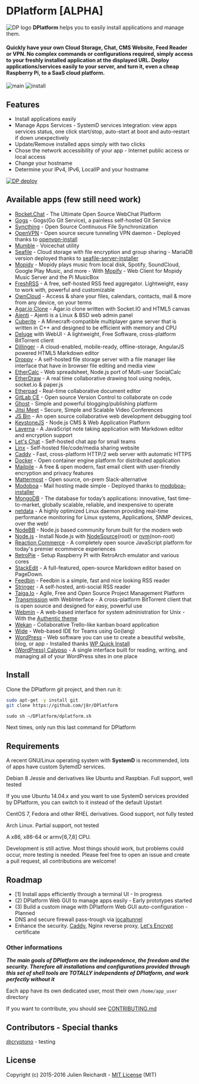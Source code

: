 # DPlatform [ALPHA]
![DP logo](https://j8r.github.io/DPlatform/img/logo.svg)
 **DPlatform** helps you to easily install applications and manage them.
#### Quickly have your own Cloud Storage, Chat, CMS Website, Feed Reader or VPN. No complex commands or configurations required, simply access to your freshly installed application at the displayed URL. Deploy applications/services easily to your server, and turn it, even a cheap Raspberry Pi, to a SaaS cloud platform.
![main](https://raw.githubusercontent.com/j8r/DPlatform/gh-pages/img/main.png)
![install](https://raw.githubusercontent.com/j8r/DPlatform/gh-pages/img/install.png)

## Features
 - Install applications easily
 - Manage Apps Services - SystemD services integration: view apps services status, one click start/stop, auto-start at boot and auto-restart if down unexpectively
 - Update/Remove installed apps simply with two clicks
 - Chose the network accessibility of your app - Internet public access or local access
 - Change your hostname
 - Determine your IPv4, IPv6, LocalIP and your hostname

 [![DP deploy](https://raw.githubusercontent.com/j8r/DPlatform/gh-pages/img/deploy.png)](https://j8r.github.io/DPlatform/)
## Available apps (few still need work)
 - [Rocket.Chat](https://rocket.chat/) - The Ultimate Open Source WebChat Platform
 - [Gogs](http://gogs.io/) - Gogs(Go Git Service), a painless self-hosted Git Service
 - [Syncthing](https://syncthing.net/) - Open Source Continuous File Synchronization
 - [OpenVPN](https://openvpn.net/) - Open source secure tunneling VPN daemon - Deployed thanks to [openvpn-install](https://github.com/Nyr/openvpn-install)
 - [Mumble](http://www.mumble.info/) - Voicechat utility
 - [Seafile](https://seafile.com) - Cloud storage with file encryption and group sharing - MariaDB version deployed thanks to [seafile-server-installer](https://github.com/SeafileDE/seafile-server-installer)
 - [Mopidy](https://www.mopidy.com/) - Mopidy plays music from local disk, Spotify, SoundCloud, Google Play Music, and more - With [Mopify](https://github.com/dirkgroenen/mopidy-mopify) - Web Client for Mopidy Music Server and the Pi MusicBox
 - [FreshRSS](http://freshrss.org/) - A free, self-hosted RSS feed aggregator. Lightweight, easy to work with, powerful and customizable
 - [OwnCloud](https://owncloud.org/) - Access & share your files, calendars, contacts, mail & more from any device, on your terms
 - [Agar.io Clone](https://github.com/huytd/agar.io-clone) - Agar.io clone written with Socket.IO and HTML5 canvas
 - [Ajenti](http://ajenti.org/core/) - Ajenti is a Linux & BSD web admin panel
 - [Cuberite](http://cuberite.org/) - A Minecraft-compatible multiplayer game server that is written in C++ and designed to be efficient with memory and CPU
 - [Deluge](http://deluge-torrent.org/) with WebUI - A lightweight, Free Software, cross-platform BitTorrent client
 - [Dillinger](http://dillinger.io/) - A cloud-enabled, mobile-ready, offline-storage, AngularJS powered HTML5 Markdown editor
 - [Droppy](https://github.com/silverwind/droppy) - A self-hosted file storage server with a file manager like interface that have in browser file editing and media view
 - [EtherCalc](https://ethercalc.net/) - Web spreadsheet, Node.js port of Multi-user SocialCalc
 - [EtherDraw](https://github.com/JohnMcLear/draw) - A real time collaborative drawing tool using nodejs, socket.io & paper.js
 - [Etherpad](http://etherpad.org/) - Real-time collaborative document editor
 - [GitLab CE](https://about.gitlab.com/features/) - Open source Version Control to collaborate on code
 - [Ghost](https://ghost.org/) - Simple and powerful blogging/publishing platform
 - [Jitsi Meet](https://jitsi.org/Projects/JitsiMeet) - Secure, Simple and Scalable Video Conferences
 - [JS Bin](http://jsbin.com) - An open source collaborative web development debugging tool
 - [KeystoneJS](http://keystonejs.com/) - Node.js CMS & Web Application Platform
 - [Laverna](https://laverna.cc/) - A JavaScript note taking application with Markdown editor and encryption support
 - [Let's Chat](https://sdelements.github.io/lets-chat/) - Self-hosted chat app for small teams
 - [Linx](https://github.com/andreimarcu/linx-server) - Self-hosted file/code/media sharing website
 - [Caddy](https://caddyserver.com/) - Fast, cross-platform HTTP/2 web server with automatic HTTPS
 - [Docker](https://www.docker.com/) - Open container engine platform for distributed application
 - [Mailpile](https://www.mailpile.is/) - A free & open modern, fast email client with user-friendly encryption and privacy features
 - [Mattermost](http://mattermost.org/) - Open source, on-prem Slack-alternative
 - [Modoboa](https://github.com/tonioo/modoboa) - Mail hosting made simple - Deployed thanks to [modoboa-installer](https://github.com/modoboa/modoboa-installer)
 - [MongoDB](https://www.mongodb.org/) - The database for today’s applications: innovative, fast time-to-market, globally scalable, reliable, and inexpensive to operate
 - [netdata](http://netdata.firehol.org/) - A highly optimized Linux daemon providing real-time performance monitoring for Linux systems, Applications, SNMP devices, over the web!
 - [NodeBB](https://nodebb.org/) - Node.js based community forum built for the modern web
 - [Node.js](https://nodejs.org/) - Install Node.js with [NodeSource](https://nodesource.com/)(root) or [nvm](https://github.com/creationix/nvm)(non-root)
 - [Reaction Commerce](https://reactioncommerce.com/) - A completely open source JavaScript platform for today's premier ecommerce experiences
 - [RetroPie](https://github.com/RetroPie/RetroPie-Setup) - Setup Raspberry PI with RetroArch emulator and various cores
 - [StackEdit](https://stackedit.io/) - A full-featured, open-source Markdown editor based on PageDown.
 - [Feedbin](https://feedbin.com/) - Feedbin is a simple, fast and nice looking RSS reader
 - [Stringer](https://github.com/swanson/stringer) - A self-hosted, anti-social RSS reader
 - [Taiga.Io](https://taiga.io/) - Agile, Free and Open Source Project Management Platform
 - [Transmission](https://www.transmissionbt.com/) with WebInterface - A cross-platform BitTorrent client that is open source and designed for easy, powerful use
 - [Webmin](http://www.webmin.com/) -  A web-based interface for system administration for Unix - With the [Authentic theme](https://github.com/qooob/authentic-theme)
 - [Wekan](https://wekan.io/) - Collaborative Trello-like kanban board application
 - [Wide](https://wide.b3log.org/) - Web-based IDE for Teams using Go(lang)
 - [WordPress](https://wordpress.org/) - Web software you can use to create a beautiful website, blog, or app - Installed thanks [WP Quick Install](http://wp-quick-install.com/)
 - [(WordPress) Calypso](https://developer.wordpress.com/calypso/) - A single interface built for reading, writing, and managing all of your WordPress sites in one place

## Install
Clone the DPlatform git project, and then run it:
``` sh
sudo apt-get -y install git
git clone https://github.com/j8r/DPlatform
```
`sudo sh ~/DPlatform/dplatform.sh`

Next times, only run this last command for DPlatform


## Requirements

A recent GNU/Linux operating system with **SystemD** is recommended, lots of apps have custom SytemdD services.

Debian 8 Jessie and derivatives like Ubuntu and Raspbian. Full support, well tested

If you use Ubuntu 14.04.x and you want to use SystemD services provided by DPlatform, you can switch to it instead of the default Upstart

CentOS 7, Fedora and other RHEL derivatives. Good support, not fully tested

Arch Linux. Partial support, not tested

A x86, x86-64 or armv[6,7,8] CPU.

Development is still active. Most things should work, but problems could occur, more testing is needed.
Please feel free to open an issue and create a pull request, all contributions are welcome!

## Roadmap

 - [1] Install apps efficiently through a terminal UI - In progress
 - (2) DPlatform Web GUI to manage apps easily - Early prototypes started
 - (3) Build a custom image with DPlatform Web GUI auto-configuration - Planned
 - DNS and secure firewall pass-trough via [localtunnel](https://localtunnel.me/)
 - Enhance the security. [Caddy](https://caddyserver.com/), Nginx reverse proxy, [Let's Encrypt](https://letsencrypt.org/) certificate

### Other informations

 ***The main goals of DPlatform are the independence, the freedom and the security. Therefore all installations and configurations provided through this set of shell tools are TOTALLY independents of DPlatform, and work perfectly without it***

Each app have its own dedicated user, most their own `/home/app_user` directory

If you want to contribute, you should see [CONTRIBUTING.md](https://github.com/j8r/DPlatform/blob/master/CONTRIBUTING.md)

## Contributors - Special thanks
[@cryptono](https://github.com/cryptono) - testing

## License
Copyright (c) 2015-2016 Julien Reichardt - [MIT License](http://opensource.org/licenses/MIT) (MIT)
